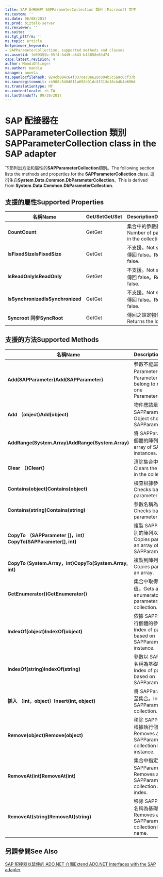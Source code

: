 ```yaml
---
title: SAP 配接器在 SAPParameterCollection 類別 |Microsoft 文件
ms.custom: ''
ms.date: 06/08/2017
ms.prod: biztalk-server
ms.reviewer: ''
ms.suite: ''
ms.tgt_pltfrm: ''
ms.topic: article
helpviewer_keywords:
- SAPParameterCollection, supported methods and classes
ms.assetid: fd09355b-95f4-4d49-a643-b13058e63d74
caps.latest.revision: 4
author: MandiOhlinger
ms.author: mandia
manager: anneta
ms.openlocfilehash: 924cb884c64f337cec0e628c804b5c5a8c6cf37b
ms.sourcegitcommit: cb908c540d8f1a692d01dc8f313e16cb4b4e696d
ms.translationtype: MT
ms.contentlocale: zh-TW
ms.lasthandoff: 09/20/2017
---
```

# <a name="sapparametercollection-class-in-the-sap-adapter"></a><span data-ttu-id="e1035-102">SAP 配接器在 SAPParameterCollection 類別</span><span class="sxs-lookup"><span data-stu-id="e1035-102">SAPParameterCollection class in the SAP adapter</span></span>
<span data-ttu-id="e1035-103">下節列出方法和屬性的**SAPParameterCollection**類別。</span><span class="sxs-lookup"><span data-stu-id="e1035-103">The following section lists the methods and properties for the **SAPParameterCollection** class.</span></span> <span data-ttu-id="e1035-104">這衍生自**System.Data.Common.DbParameterCollection**。</span><span class="sxs-lookup"><span data-stu-id="e1035-104">This is derived from **System.Data.Common.DbParameterCollection**.</span></span>  
  
## <a name="supported-properties"></a><span data-ttu-id="e1035-105">支援的屬性</span><span class="sxs-lookup"><span data-stu-id="e1035-105">Supported Properties</span></span>  
  
|<span data-ttu-id="e1035-106">名稱</span><span class="sxs-lookup"><span data-stu-id="e1035-106">Name</span></span>|<span data-ttu-id="e1035-107">Get/Set</span><span class="sxs-lookup"><span data-stu-id="e1035-107">Get/Set</span></span>|<span data-ttu-id="e1035-108">Description</span><span class="sxs-lookup"><span data-stu-id="e1035-108">Description</span></span>|  
|----------|--------------|-----------------|  
|<span data-ttu-id="e1035-109">**Count**</span><span class="sxs-lookup"><span data-stu-id="e1035-109">**Count**</span></span>|<span data-ttu-id="e1035-110">Get</span><span class="sxs-lookup"><span data-stu-id="e1035-110">Get</span></span>|<span data-ttu-id="e1035-111">集合中的參數數目。</span><span class="sxs-lookup"><span data-stu-id="e1035-111">Number of parameters in the collection.</span></span>|  
|<span data-ttu-id="e1035-112">**IsFixedSize**</span><span class="sxs-lookup"><span data-stu-id="e1035-112">**IsFixedSize**</span></span>|<span data-ttu-id="e1035-113">Get</span><span class="sxs-lookup"><span data-stu-id="e1035-113">Get</span></span>|<span data-ttu-id="e1035-114">不支援。</span><span class="sxs-lookup"><span data-stu-id="e1035-114">Not supported.</span></span> <span data-ttu-id="e1035-115">傳回 false。</span><span class="sxs-lookup"><span data-stu-id="e1035-115">Returns false.</span></span>|  
|<span data-ttu-id="e1035-116">**IsReadOnly**</span><span class="sxs-lookup"><span data-stu-id="e1035-116">**IsReadOnly**</span></span>|<span data-ttu-id="e1035-117">Get</span><span class="sxs-lookup"><span data-stu-id="e1035-117">Get</span></span>|<span data-ttu-id="e1035-118">不支援。</span><span class="sxs-lookup"><span data-stu-id="e1035-118">Not supported.</span></span> <span data-ttu-id="e1035-119">傳回 false。</span><span class="sxs-lookup"><span data-stu-id="e1035-119">Returns false.</span></span>|  
|<span data-ttu-id="e1035-120">**IsSynchronized**</span><span class="sxs-lookup"><span data-stu-id="e1035-120">**IsSynchronized**</span></span>|<span data-ttu-id="e1035-121">Get</span><span class="sxs-lookup"><span data-stu-id="e1035-121">Get</span></span>|<span data-ttu-id="e1035-122">不支援。</span><span class="sxs-lookup"><span data-stu-id="e1035-122">Not supported.</span></span> <span data-ttu-id="e1035-123">傳回 false。</span><span class="sxs-lookup"><span data-stu-id="e1035-123">Returns false.</span></span>|  
|<span data-ttu-id="e1035-124">**Syncroot 同步**</span><span class="sxs-lookup"><span data-stu-id="e1035-124">**SyncRoot**</span></span>|<span data-ttu-id="e1035-125">Get</span><span class="sxs-lookup"><span data-stu-id="e1035-125">Get</span></span>|<span data-ttu-id="e1035-126">傳回之鎖定物件。</span><span class="sxs-lookup"><span data-stu-id="e1035-126">Returns the lock object.</span></span>|  
  
## <a name="supported-methods"></a><span data-ttu-id="e1035-127">支援的方法</span><span class="sxs-lookup"><span data-stu-id="e1035-127">Supported Methods</span></span>  
  
|<span data-ttu-id="e1035-128">名稱</span><span class="sxs-lookup"><span data-stu-id="e1035-128">Name</span></span>|<span data-ttu-id="e1035-129">Description</span><span class="sxs-lookup"><span data-stu-id="e1035-129">Description</span></span>|  
|----------|-----------------|  
|<span data-ttu-id="e1035-130">**Add(SAPParameter)**</span><span class="sxs-lookup"><span data-stu-id="e1035-130">**Add(SAPParameter)**</span></span>|<span data-ttu-id="e1035-131">參數不能屬於多個 ParameterCollection。</span><span class="sxs-lookup"><span data-stu-id="e1035-131">Parameter cannot belong to more than one ParameterCollection.</span></span>|  
|<span data-ttu-id="e1035-132">**Add （object)**</span><span class="sxs-lookup"><span data-stu-id="e1035-132">**Add(object)**</span></span>|<span data-ttu-id="e1035-133">物件應該是 SAPParameter 型別。</span><span class="sxs-lookup"><span data-stu-id="e1035-133">Object should be of SAPParameter type.</span></span>|  
|<span data-ttu-id="e1035-134">**AddRange(System.Array)**</span><span class="sxs-lookup"><span data-stu-id="e1035-134">**AddRange(System.Array)**</span></span>|<span data-ttu-id="e1035-135">將 SAPParameter 執行個體的陣列。</span><span class="sxs-lookup"><span data-stu-id="e1035-135">Adds an array of SAPParameter instances.</span></span>|  
|<span data-ttu-id="e1035-136">**Clear （)**</span><span class="sxs-lookup"><span data-stu-id="e1035-136">**Clear()**</span></span>|<span data-ttu-id="e1035-137">清除集合中的參數。</span><span class="sxs-lookup"><span data-stu-id="e1035-137">Clears the parameters in the collection.</span></span>|  
|<span data-ttu-id="e1035-138">**Contains(object)**</span><span class="sxs-lookup"><span data-stu-id="e1035-138">**Contains(object)**</span></span>|<span data-ttu-id="e1035-139">檢查根據參數執行個體。</span><span class="sxs-lookup"><span data-stu-id="e1035-139">Checks based on parameter instance.</span></span>|  
|<span data-ttu-id="e1035-140">**Contains(string)**</span><span class="sxs-lookup"><span data-stu-id="e1035-140">**Contains(string)**</span></span>|<span data-ttu-id="e1035-141">參數名稱為基礎的檢查。</span><span class="sxs-lookup"><span data-stu-id="e1035-141">Checks based on parameter name.</span></span>|  
|<span data-ttu-id="e1035-142">**CopyTo （SAPParameter []，int）**</span><span class="sxs-lookup"><span data-stu-id="e1035-142">**CopyTo(SAPParameter[], int)**</span></span>|<span data-ttu-id="e1035-143">複製 SAPParameter 型別的陣列以參數清單。</span><span class="sxs-lookup"><span data-stu-id="e1035-143">Copies parameter list to an array of SAPParameter types.</span></span>|  
|<span data-ttu-id="e1035-144">**CopyTo (System.Array，int)**</span><span class="sxs-lookup"><span data-stu-id="e1035-144">**CopyTo(System.Array, int)**</span></span>|<span data-ttu-id="e1035-145">複製到陣列的參數清單。</span><span class="sxs-lookup"><span data-stu-id="e1035-145">Copies parameter list to an array.</span></span>|  
|<span data-ttu-id="e1035-146">**GetEnumerator()**</span><span class="sxs-lookup"><span data-stu-id="e1035-146">**GetEnumerator()**</span></span>|<span data-ttu-id="e1035-147">集合中取得參數的列舉值。</span><span class="sxs-lookup"><span data-stu-id="e1035-147">Gets an enumerator for the parameters in the collection.</span></span>|  
|<span data-ttu-id="e1035-148">**IndexOf(object)**</span><span class="sxs-lookup"><span data-stu-id="e1035-148">**IndexOf(object)**</span></span>|<span data-ttu-id="e1035-149">依據 SAPParameter 執行個體的參數索引。</span><span class="sxs-lookup"><span data-stu-id="e1035-149">Index of parameter based on SAPParameter instance.</span></span>|  
|<span data-ttu-id="e1035-150">**IndexOf(string)**</span><span class="sxs-lookup"><span data-stu-id="e1035-150">**IndexOf(string)**</span></span>|<span data-ttu-id="e1035-151">參數以 SAPParameter 名稱為基礎的索引。</span><span class="sxs-lookup"><span data-stu-id="e1035-151">Index of parameter based on SAPParameter name.</span></span>|  
|<span data-ttu-id="e1035-152">**插入 （int，object）**</span><span class="sxs-lookup"><span data-stu-id="e1035-152">**Insert(int, object)**</span></span>|<span data-ttu-id="e1035-153">將 SAPParameter 插入至集合。</span><span class="sxs-lookup"><span data-stu-id="e1035-153">Inserts an SAPParameter into the collection.</span></span>|  
|<span data-ttu-id="e1035-154">**Remove(object)**</span><span class="sxs-lookup"><span data-stu-id="e1035-154">**Remove(object)**</span></span>|<span data-ttu-id="e1035-155">移除 SAPParameter 到根據執行個體的集合。</span><span class="sxs-lookup"><span data-stu-id="e1035-155">Removes an SAPParameter into the collection based on instance.</span></span>|  
|<span data-ttu-id="e1035-156">**RemoveAt(int)**</span><span class="sxs-lookup"><span data-stu-id="e1035-156">**RemoveAt(int)**</span></span>|<span data-ttu-id="e1035-157">集合中指定索引處移除 SAPParameter。</span><span class="sxs-lookup"><span data-stu-id="e1035-157">Removes an SAPParameter into the collection at a given index.</span></span>|  
|<span data-ttu-id="e1035-158">**RemoveAt(string)**</span><span class="sxs-lookup"><span data-stu-id="e1035-158">**RemoveAt(string)**</span></span>|<span data-ttu-id="e1035-159">移除 SAPParameter 至名稱為基礎的集合。</span><span class="sxs-lookup"><span data-stu-id="e1035-159">Removes an SAPParameter into the collection based on name.</span></span>|  
  
## <a name="see-also"></a><span data-ttu-id="e1035-160">另請參閱</span><span class="sxs-lookup"><span data-stu-id="e1035-160">See Also</span></span>  
 [<span data-ttu-id="e1035-161">SAP 配接器以延伸的 ADO.NET 介面</span><span class="sxs-lookup"><span data-stu-id="e1035-161">Extend ADO.NET Interfaces with the SAP adapter</span></span>](../../adapters-and-accelerators/adapter-sap/extend-ado-net-interfaces-with-the-sap-adapter.md)